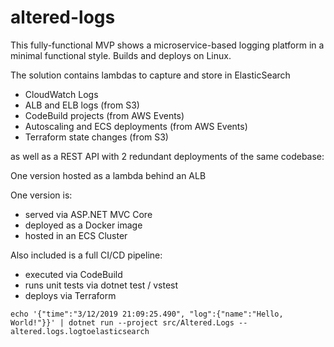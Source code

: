 # altered-logs

This fully-functional MVP shows a microservice-based logging platform in a minimal functional style. Builds and deploys on Linux.

The solution contains lambdas to capture and store in ElasticSearch
- CloudWatch Logs
- ALB and ELB logs (from S3)
- CodeBuild projects (from AWS Events)
- Autoscaling and ECS deployments (from AWS Events)
- Terraform state changes (from S3)

as well as a REST API with 2 redundant deployments of the same codebase:

One version hosted as a lambda behind an ALB

One version is:
- served via ASP.NET MVC Core
- deployed as a Docker image
- hosted in an ECS Cluster

Also included is a full CI/CD pipeline:
- executed via CodeBuild
- runs unit tests via dotnet test / vstest
- deploys via Terraform

```
echo '{"time":"3/12/2019 21:09:25.490", "log":{"name":"Hello, World!"}}' | dotnet run --project src/Altered.Logs -- altered.logs.logtoelasticsearch
```
